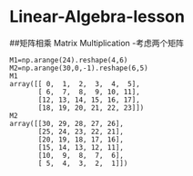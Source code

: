 # Linear-Algebra-lesson
##矩阵相乘 Matrix Multiplication
-考虑两个矩阵
```
M1=np.arange(24).reshape(4,6)
M2=np.arange(30,0,-1).reshape(6,5)
M1
array([[ 0,  1,  2,  3,  4,  5],
       [ 6,  7,  8,  9, 10, 11],
       [12, 13, 14, 15, 16, 17],
       [18, 19, 20, 21, 22, 23]])
M2
array([[30, 29, 28, 27, 26],
       [25, 24, 23, 22, 21],
       [20, 19, 18, 17, 16],
       [15, 14, 13, 12, 11],
       [10,  9,  8,  7,  6],
       [ 5,  4,  3,  2,  1]])
```
